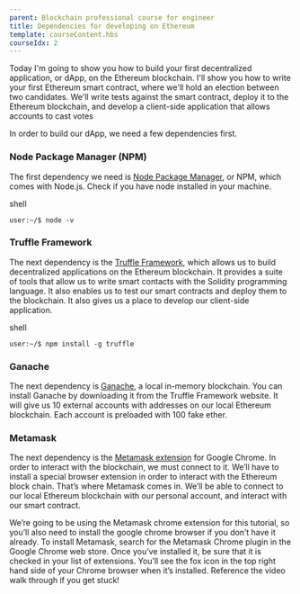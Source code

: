 ```yaml
---
parent: Blockchain professional course for engineer
title: Dependencies for developing on Ethereum
template: courseContent.hbs
courseIdx: 2
---
```

Today I'm going to show you how to build your first decentralized application, or dApp, on the Ethereum blockchain. I'll show you how to write your first Ethereum smart contract, where we'll hold an election between two candidates. We'll write tests against the smart contract, deploy it to the Ethereum blockchain, and develop a client-side application that allows accounts to cast votes

In order to build our dApp, we need a few dependencies first.

### Node Package Manager (NPM)
The first dependency we need is <a href="https://nodejs.org/en/" target="_blank">Node Package Manager</a>, or NPM, which comes with Node.js. Check if you have node installed in your machine.
<div class="precode">shell</div>

```console
user:~/$ node -v
```

### Truffle Framework
The next dependency is the <a href="https://www.truffleframework.com/" target="_blank">Truffle Framework</a>, which allows us to build decentralized applications on the Ethereum blockchain. It provides a suite of tools that allow us to write smart contacts with the Solidity programming language. It also enables us to test our smart contracts and deploy them to the blockchain. It also gives us a place to develop our client-side application.
<div class="precode">shell</div>

```console
user:~/$ npm install -g truffle
```

### Ganache
The next dependency is <a href="https://truffleframework.com/ganache" target="_blank">Ganache</a>, a local in-memory blockchain. You can install Ganache by downloading it from the Truffle Framework website. It will give us 10 external accounts with addresses on our local Ethereum blockchain. Each account is preloaded with 100 fake ether.


### Metamask
The next dependency is the <a href="https://chrome.google.com/webstore/detail/metamask/nkbihfbeogaeaoehlefnkodbefgpgknn" target="_blank">Metamask extension</a> for Google Chrome. In order to interact with the blockchain, we must connect to it. We’ll have to install a special browser extension in order to interact with the Ethereum block chain. That’s where Metamask comes in. We’ll be able to connect to our local Ethereum blockchain with our personal account, and interact with our smart contract.

We’re going to be using the Metamask chrome extension for this tutorial, so you’ll also need to install the google chrome browser if you don’t have it already. To install Metamask, search for the Metamask Chrome plugin in the Google Chrome web store. Once you’ve installed it, be sure that it is checked in your list of extensions. You’ll see the fox icon in the top right hand side of your Chrome browser when it’s installed. Reference the video walk through if you get stuck!
